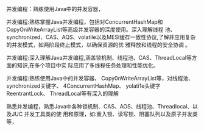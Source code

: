 并发编程：熟练使用Java中的并发容器，

并发编程:熟练掌握Java并发编程，包括对ConcurrentHashMap和CopyOnWriteArrayList等高级并发容器的深度使用。深入理解线程
池、synchronized、CAS、AQS、volatile以及MESI缓存一致性协议,了解并应用复杂的并发模式，如两阶段终止模式，以确保资源的优
雅释放和线程的安全协调 。


并发编程:深入理解Java并发编程,涵盖锁机制、线程池、CAS、ThreadLocal等方面的知识,在多个项目中实
际应用了多线程任务处理和性能优化。

并发编程:熟练使用Java中的并发容器，
Copy0nWriteArrayList等，对线程池、synchronized关键字、
4ConcurrentHashMap、
yolati1e头键字
ReentrantLock、
ThreadLocal等有深入的理解


熟悉并发编程，熟悉Java中各种锁机制、CAS、AOS、线程池、Threadlocal、以及JUC 并发工具类的使
用和原理，如:重入锁、读写锁、阻塞队列以及原子并发类等，